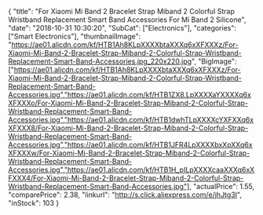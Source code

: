 {
	"title": "For Xiaomi Mi Band 2 Bracelet Strap Miband 2 Colorful Strap Wristband Replacement Smart Band Accessories For Mi Band 2 Silicone",
	"date": "2018-10-31 10:30:20",
	"SubCat": ["Electronics"],
	"categories": ["Smart Electronics"],
	"thumbnailImage": "https://ae01.alicdn.com/kf/HTB1Ah8KLpXXXXbtaXXXq6xXFXXXz/For-Xiaomi-Mi-Band-2-Bracelet-Strap-Miband-2-Colorful-Strap-Wristband-Replacement-Smart-Band-Accessories.jpg_220x220.jpg",
	"BigImage": ["https://ae01.alicdn.com/kf/HTB1Ah8KLpXXXXbtaXXXq6xXFXXXz/For-Xiaomi-Mi-Band-2-Bracelet-Strap-Miband-2-Colorful-Strap-Wristband-Replacement-Smart-Band-Accessories.jpg","https://ae01.alicdn.com/kf/HTB1ZX8.LpXXXXaYXXXXq6xXFXXXo/For-Xiaomi-Mi-Band-2-Bracelet-Strap-Miband-2-Colorful-Strap-Wristband-Replacement-Smart-Band-Accessories.jpg","https://ae01.alicdn.com/kf/HTB1dwhTLpXXXXcYXFXXq6xXFXXX8/For-Xiaomi-Mi-Band-2-Bracelet-Strap-Miband-2-Colorful-Strap-Wristband-Replacement-Smart-Band-Accessories.jpg","https://ae01.alicdn.com/kf/HTB1JFR4LpXXXXbxXpXXq6xXFXXXw/For-Xiaomi-Mi-Band-2-Bracelet-Strap-Miband-2-Colorful-Strap-Wristband-Replacement-Smart-Band-Accessories.jpg","https://ae01.alicdn.com/kf/HTB1H_pILpXXXXcaaXXXq6xXFXXX4/For-Xiaomi-Mi-Band-2-Bracelet-Strap-Miband-2-Colorful-Strap-Wristband-Replacement-Smart-Band-Accessories.jpg"],
	"actualPrice": 1.55,
	"comparePrice": 2.38,
	"linkurl": "http://s.click.aliexpress.com/e/jhJtg3I",
	"inStock": 103
}
